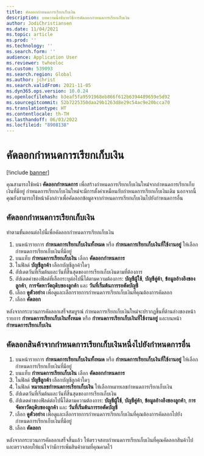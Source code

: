 ```yaml
---
title: คัดลอกกำหนดการเรียกเก็บเงิน
description: บทความนี้อธิบายวิธีการคัดลอกกำหนดการเรียกเก็บเงิน
author: JodiChristiansen
ms.date: 11/04/2021
ms.topic: article
ms.prod: ''
ms.technology: ''
ms.search.form: ''
audience: Application User
ms.reviewer: twheeloc
ms.custom: 539093
ms.search.region: Global
ms.author: jchrist
ms.search.validFrom: 2021-11-05
ms.dyn365.ops.version: 10.0.24
ms.openlocfilehash: b3eaf5fa9591968eb866f612b6394489659e5d92
ms.sourcegitcommit: 52b7225350daa29b1263d8e29c54ac9e20bcca70
ms.translationtype: HT
ms.contentlocale: th-TH
ms.lasthandoff: 06/03/2022
ms.locfileid: "8908138"
---
```

# <a name="copy-a-billing-schedule"></a>คัดลอกกำหนดการเรียกเก็บเงิน

[!include [banner](../includes/banner.md)]

คุณสามารถใช้หน้า **คัดลอกกำหนดการ** เพื่อสร้างกำหนดการเรียกเก็บเงินใหม่จากกำหนดการเรียกเก็บเงินที่มีอยู่ กำหนดการเรียกเก็บเงินใหม่จะมีการตั้งค่าเหมือนกับกำหนดการเรียกเก็บเงินเดิม นอกจากนี้คุณยังสามารถใช้หน้าดังกล่าวเพื่อคัดลอกข้อมูลจากกำหนดการเรียกเก็บเงินไปยังกำหนดการอื่น

## <a name="copy-a-billing-schedule"></a>คัดลอกกำหนดการเรียกเก็บเงิน

ทำตามขั้นตอนต่อไปนี้เพื่อคัดลอกกำหนดการเรียกเก็บเงิน

1. บนหน้ารายการ **กำหนดการเรียกเก็บเงินทั้งหมด** หรือ **กำหนดการเรียกเก็บเงินที่ใช้งานอยู่** ให้เลือกกำหนดการเรียกเก็บเงินที่มีอยู่
2. บนแท็บ **กำหนดการเรียกเก็บเงิน** เลือก **คัดลอกกำหนดการ**
3. ในฟิลด์ **บัญชีลูกค้า** เลือกบัญชีลูกค้าใดๆ
4. อัปเดตวันที่เริ่มต้นและวันที่สิ้นสุดของการเรียกเก็บเงินตามที่ต้องการ
5. อัปเดตค่าของฟิลด์ที่เลือกระบุต่อไปนี้ได้ตามความต้องการ: **บัญชีผู้ใช้**, **บัญชีคู่ค้า**, **ข้อมูลอ้างอิงของลูกค้า**, **การจัดหาวัตถุดิบของลูกค้า** และ **วันที่เริ่มต้นการรอตัดบัญชี**
6. เลือก **ดูตัวอย่าง** เพื่อดูและเลือกรายการกำหนดการเรียกเก็บเงินที่คุณต้องการคัดลอก
7. เลือก **คัดลอก**

หลังจากกระบวนการคัดลอกเสร็จสมบูรณ์ กำหนดการเรียกเก็บเงินใหม่จะปรากฏขึ้นที่ด้านล่างของหน้ารายการ **กำหนดการเรียกเก็บเงินทั้งหมด** หรือ **กำหนดการเรียกเก็บเงินที่ใช้งานอยู่** และบนหน้า **กำหนดการเรียกเก็บเงิน**

## <a name="copy-items-from-one-billing-schedule-to-another"></a>คัดลอกสินค้าจากกำหนดการเรียกเก็บเงินหนึ่งไปยังกำหนดการอื่น

1. บนหน้ารายการ **กำหนดการเรียกเก็บเงินทั้งหมด** หรือ **กำหนดการเรียกเก็บเงินที่ใช้งานอยู่** ให้เลือกกำหนดการเรียกเก็บเงินที่มีอยู่
2. บนแท็บ **กำหนดการเรียกเก็บเงิน** เลือก **คัดลอกกำหนดการ**
3. ในฟิลด์ **บัญชีลูกค้า** เลือกบัญชีลูกค้าใดๆ
4. ในฟิลด์ **หมายเลขกำหนดการเรียกเก็บเงิน** ให้เลือกหมายเลขกำหนดการเรียกเก็บเงิน
4. อัปเดตวันที่เริ่มต้นและวันที่สิ้นสุดของการเรียกเก็บเงิน
5. อัปเดตค่าของฟิลด์ต่อไปนี้ได้ตามความต้องการ: **บัญชีผู้ใช้**, **บัญชีคู่ค้า**, **ข้อมูลอ้างอิงของลูกค้า**, **การจัดหาวัตถุดิบของลูกค้า** และ **วันที่เริ่มต้นการรอตัดบัญชี**
6. เลือก **ดูตัวอย่าง** เพื่อดูและเลือกรายการกำหนดการเรียกเก็บเงินที่คุณต้องการคัดลอกไปยังกำหนดการเรียกเก็บเงินที่มีอยู่
7. เลือก **คัดลอก**

หลังจากกระบวนการคัดลอกเสร็จสิ้นแล้ว ให้ตรวจสอบกำหนดการเรียกเก็บเงินที่คุณคัดลอกสินค้าไป และตรวจสอบให้แน่ใจว่ามีการเพิ่มสินค้าตามที่คุณคาดไว้

<!--## Additional resources-->
